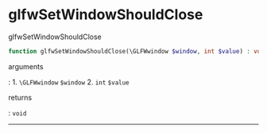 # glfwSetWindowShouldClose
glfwSetWindowShouldClose

```php
function glfwSetWindowShouldClose(\GLFWwindow $window, int $value) : void
```

arguments

:    1. `\GLFWwindow` `$window` 
    2. `int` `$value` 

returns

:    `void` 

---
     